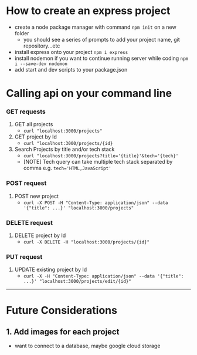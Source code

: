 # How to create an express project
- create a node package manager with command `npm init` on a new folder
    - you should see a series of prompts to add your project name, git repository...etc
- install express onto your project `npm i express`
- install nodemon if you want to continue running server while coding `npm i --save-dev nodemon`
- add start and dev scripts to your package.json


# Calling api on your command line
### GET requests
1. GET all projects
    - `curl "localhost:3000/projects"`
2. GET project by Id
    - `curl "localhost:3000/projects/{id}`
3. Search Projects by title and/or tech stack
    - `curl "localhost:3000/projects?title='{title}'&tech='{tech}'`
    - [NOTE] Tech query can take multiple tech stack separated by comma e.g. `tech='HTML,JavaScript'`

### POST request
1. POST new project
    - `curl -X POST -H "Content-Type: application/json" --data '{"title": ...}' "localhost:3000/projects"`

### DELETE request
1. DELETE project by Id
    - `curl -X DELETE -H "localhost:3000/projects/{id}"`

### PUT request
1. UPDATE existing project by Id
    - `curl -X -H "Content-Type: application/json" --data '{"title": ...}' "localhost:3000/projects/edit/{id}"`


---
# Future Considerations
## 1. Add images for each project
- want to connect to a database, maybe google cloud storage

